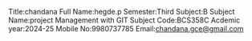 Title:chandana
Full Name:hegde.p
Semester:Third
Subject:B
Subject Name:project Management with GIT
Subject Code:BCS358C
Acdemic year:2024-25
Mobile No:9980737785
Email:chandana.gce@gmail.com


